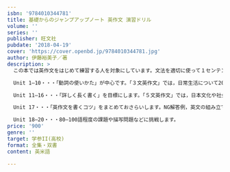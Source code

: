 ```yaml
---
isbn: '9784010344781'
title: 基礎からのジャンプアップノート 英作文 演習ドリル
volume: ''
series: ''
publisher: 旺文社
pubdate: '2018-04-19'
cover: 'https://cover.openbd.jp/9784010344781.jpg'
author: 伊藤裕美子／著
description: >
  この本では英作文をはじめて練習する人を対象にしています。文法を適切に使って１センテンスの文を正しく書くことから始めて，20―40語（英検では３レベル），50―65語（英検では準２級レベル）で文章を書くことを目標に学習します。どんどん書き込んで英語を覚えていくドリル形式になっています。

  Unit 1―10・・・「動詞の使いかた」が中心です。「３文英作文」では，日常生活について20?40語程度で書く練習をします。

  Unit 11―16・・・「詳しく長く書く」を目標にします。「５文英作文」では，日本文化や社会問題について50―65語程度で書く練習をします。

  Unit 17・・・「英作文を書くコツ」をまとめておさらいします。NG解答例，英文の組み立て方の例，自己添削の例を確認します。

  Unit 18―20・・・80―100語程度の課題や描写問題などに挑戦します。
price: '900'
genre: ''
target: 学参II(高校)
format: 全集・双書
content: 英米語

---
```

